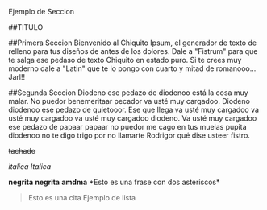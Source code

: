 Ejemplo de Seccion

##TITULO

##Primera Seccion
Bienvenido al Chiquito Ipsum, el generador de texto de relleno para tus diseños de antes de los dolores.
Dale a "Fistrum" para que te salga ese pedaso de texto Chiquito en estado puro. Si te crees muy moderno dale a "Latin" que te lo pongo con cuarto y mitad de romanooo...
Jarl!!

##Segunda Seccion
Diodeno ese pedazo de diodenoo está la cosa muy malar. No puedor benemeritaar pecador va usté muy cargadoo. Diodeno diodenoo ese pedazo de quietooor. Ese que llega va usté muy cargadoo va usté muy cargadoo 
va usté muy cargadoo diodeno. Va usté muy cargadoo ese pedazo de papaar papaar no puedor me cago en tus muelas pupita diodenoo no te digo trigo por no llamarte Rodrigor qué dise usteer fistro. 

~~tachado~~

*italica*
_Italica_

**negrita**
__negrita__
********amdma********
\*Esto es una frase con dos asteriscos\*

> Esto es una cita
Ejemplo de lista 
